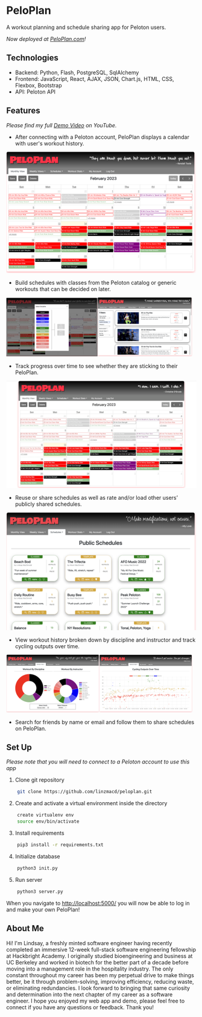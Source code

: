 # PeloPlan

A workout planning and schedule sharing app for Peloton users.

*Now deployed at [PeloPlan.com](http://peloplan.com/)!*

## Technologies
- Backend: Python, Flash, PostgreSQL, SqlAlchemy 
- Frontend: JavaScript, React, AJAX, JSON, Chart.js, HTML, CSS, Flexbox, Bootstrap
- API: Peloton API

## Features

*Please find my full [Demo Video](https://www.youtube.com/watch?v=wR8js2b2S1I) on YouTube.*

- After connecting with a Peloton account, PeloPlan displays a calendar with user's workout history.

<img src='static/img/readme/homepage.jpg' title='PeloPlan'>


- Build schedules with classes from the Peloton catalog or generic workouts that can be decided on later. 
<p><img src='static/img/readme/disciplines.png' title='Disciplines' width=48%><img src='static/img/readme/workouts.png' title='Workouts' width=50%></p>


- Track progress over time to see whether they are sticking to their PeloPlan.  

<img src='static/img/readme/sequenceHD.gif' title='Tracking'>
  

- Reuse or share schedules as well as rate and/or load other users’ publicly shared schedules.  

<img src='static/img/readme/schedules.png' title='Schedules'>


- View workout history broken down by discipline and instructor and track cycling outputs over time. 
<p><img src='static/img/readme/charts.png' title='Charts' width=49%><img src='static/img/readme/outputs.png' title='Outputs' width=49%></p>

- Search for friends by name or email and follow them to share schedules on PeloPlan.


## Set Up
*Please note that you will need to connect to a Peloton account to use this app*

1. Clone git repository
```bash 
    git clone https://github.com/linzmacd/peloplan.git 
```

2. Create and activate a virtual environment inside the directory
```bash 
    create virtualenv env
    source env/bin/activate
```

3. Install requirements
```bash 
    pip3 install -r requirements.txt
```

4. Initialize database
```bash
    python3 init.py
```

5. Run server
```bash
    python3 server.py
```

When you navigate to [http://localhost:5000/](http://localhost:5000/) you will now be able to log in and make your own PeloPlan!

## About Me

Hi! I'm Lindsay, a freshly minted software engineer having recently completed an immersive 12-week full-stack software engineering fellowship at Hackbright Academy. I originally studied bioengineering and business at UC Berkeley and worked in biotech for the better part of a decade before moving into a management role in the hospitality industry. The only constant throughout my career has been my perpetual drive to make things better, be it through problem-solving, improving efficiency, reducing waste, or eliminating redundancies. I look forward to bringing that same curiosity and determination into the next chapter of my career as a software engineer. I hope you enjoyed my web app and demo, please feel free to connect if you have any questions or feedback. Thank you!